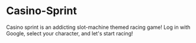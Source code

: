 # Casino-Sprint
Casino sprint is an addicting slot-machine themed racing game! Log in with Google, select your character, and let's start racing!
